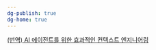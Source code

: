 ```yaml
---
dg-publish: true
dg-home: true
---
```

[(번역) AI 에이전트를 위한 효과적인 컨텍스트 엔지니어링](prompt/(번역)%20AI%20에이전트를%20위한%20효과적인%20컨텍스트%20엔지니어링.md)
